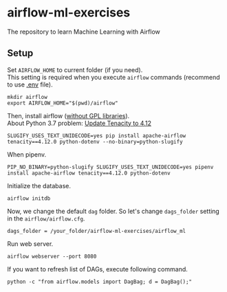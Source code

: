 # airflow-ml-exercises

The repository to learn Machine Learning with Airflow

## Setup

Set `AIRFLOW_HOME` to current folder (if you need).  
This setting is required when you execute `airflow` commands (recommend to use [.env](https://pipenv.readthedocs.io/en/latest/advanced/#automatic-loading-of-env) file).

```
mkdir airflow
export AIRFLOW_HOME="$(pwd)/airflow"
```

Then, install airflow ([without GPL libraries](https://github.com/apache/airflow/pull/3660)).  
About Python 3.7 problem: [Update Tenacity to 4.12](https://github.com/apache/airflow/pull/3723)

```
SLUGIFY_USES_TEXT_UNIDECODE=yes pip install apache-airflow tenacity==4.12.0 python-dotenv --no-binary=python-slugify
```

When pipenv.

```
PIP_NO_BINARY=python-slugify SLUGIFY_USES_TEXT_UNIDECODE=yes pipenv install apache-airflow tenacity==4.12.0 python-dotenv
```

Initialize the database.

```
airflow initdb
```

Now, we change the default `dag` folder. So let's change `dags_folder` setting in the `airflow/airflow.cfg`.

```
dags_folder = /your_folder/airflow-ml-exercises/airflow_ml
```

Run web server.

```
airflow webserver --port 8080
```

If you want to refresh list of DAGs, execute following command.

```
python -c "from airflow.models import DagBag; d = DagBag();"
```
